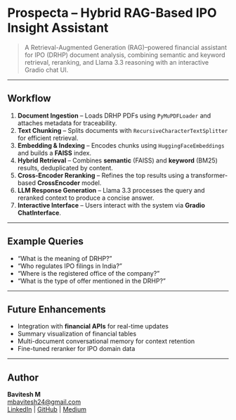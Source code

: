 # Prospecta – Hybrid RAG-Based IPO Insight Assistant
> A Retrieval-Augmented Generation (RAG)–powered financial assistant for IPO (DRHP) document analysis, combining semantic and keyword retrieval, reranking, and Llama 3.3 reasoning with an interactive Gradio chat UI.

---

## Workflow

1. **Document Ingestion** – Loads DRHP PDFs using `PyMuPDFLoader` and attaches metadata for traceability.  
2. **Text Chunking** – Splits documents with `RecursiveCharacterTextSplitter` for efficient retrieval.  
3. **Embedding & Indexing** – Encodes chunks using `HuggingFaceEmbeddings` and builds a **FAISS** index.  
4. **Hybrid Retrieval** – Combines **semantic** (FAISS) and **keyword** (BM25) results, deduplicated by content.  
5. **Cross-Encoder Reranking** – Refines the top results using a transformer-based **CrossEncoder** model.  
6. **LLM Response Generation** – Llama 3.3 processes the query and reranked context to produce a concise answer.  
7. **Interactive Interface** – Users interact with the system via **Gradio ChatInterface**.

---

## Example Queries

- “What is the meaning of DRHP?”  
- “Who regulates IPO filings in India?”  
- “Where is the registered office of the company?”  
- “What is the type of offer mentioned in the DRHP?”

---

## Future Enhancements

- Integration with **financial APIs** for real-time updates  
- Summary visualization of financial tables  
- Multi-document conversational memory for context retention  
- Fine-tuned reranker for IPO domain data

---

## Author

**Bavitesh M**  
[mbavitesh24@gmail.com](mailto:mbavitesh24@gmail.com)  
[LinkedIn](#) | [GitHub](#) | [Medium](#)


